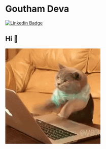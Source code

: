 # Goutham Deva
[![Linkedin Badge](https://img.shields.io/badge/-gouthamdeva-blue?style=flat-square&logo=Linkedin&logoColor=white&link=https://www.linkedin.com/in/gouthamdeva/)](https://www.linkedin.com/in/gouthamdeva/)

## Hi 👋
![image](https://github.com/godeva/godeva/blob/main/meme.gif)

<!--
**godeva/godeva** is a ✨ _special_ ✨ repository because its `README.md` (this file) appears on your GitHub profile.

Here are some ideas to get you started:

- 🔭 I’m currently working on ...
- 🌱 I’m currently learning ...
- 👯 I’m looking to collaborate on ...
- 🤔 I’m looking for help with ...
- 💬 Ask me about ...
- 📫 How to reach me: ...
- 😄 Pronouns: ...
- ⚡ Fun fact: ...
-->
